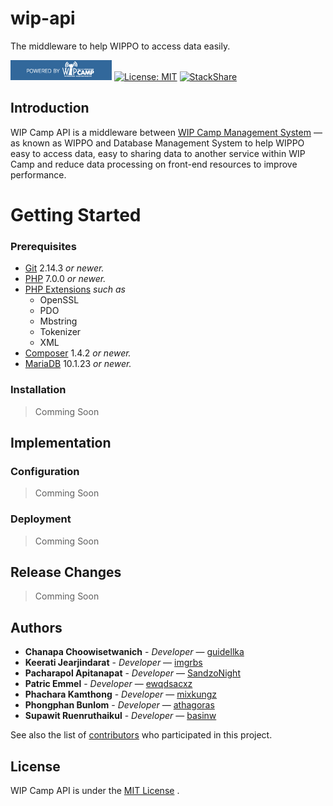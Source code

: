 # wip-api

The middleware to help WIPPO to access data easily.

[![Powered by WIP Camp](public/images/badges/badge-wipcamp.png)]()
[![License: MIT](https://img.shields.io/badge/License-MIT-yellow.svg)](https://opensource.org/licenses/MIT)
[![StackShare](https://img.shields.io/badge/tech-stack-0690fa.svg?style=flat)](https://stackshare.io/wipcamp/wip-api)

## Introduction

WIP Camp API is a middleware between [WIP Camp Management System](https://github.com/wipcamp/wip-wippo "Go to wip-wippo's GitHub repository.") &mdash; as known as WIPPO and Database Management System to help WIPPO easy to access data, easy to sharing data to another service within WIP Camp and reduce data processing on front-end resources to improve performance.

# Getting Started

### Prerequisites

- [Git](https://git-scm.com/) 2.14.3 *or newer.*
- [PHP](https://www.php.net/) 7.0.0 *or newer.*
- [PHP Extensions](https://php.net/manual/en/install.pecl.php) *such as*
  - OpenSSL
  - PDO
  - Mbstring
  - Tokenizer
  - XML
- [Composer](https://getcomposer.org/) 1.4.2 *or newer.*
- [MariaDB](https://mariadb.org/) 10.1.23 *or newer.*

### Installation

> Comming Soon

## Implementation

### Configuration

> Comming Soon

### Deployment

> Comming Soon

## Release Changes

> Comming Soon

## Authors

- **Chanapa Choowisetwanich** - *Developer* &mdash; [guidellka](https://github.com/guidellka "Go to Chanapa Choowisetwanich's GitHub profile.")
- **Keerati Jearjindarat** - *Developer* &mdash; [imgrbs](https://github.com/imgrbs "Go to Keerati Jearjindarat's GitHub profile.")
- **Pacharapol Apitanapat** - *Developer* &mdash; [SandzoNight](https://github.com/SandzoNight "Go to Pacharapol Apitanapat's GitHub profile.")
- **Patric Emmel** - *Developer* &mdash; [ewqdsacxz](https://github.com/ewqdsacxz "Go to Patric Emmel's GitHub profile.")
- **Phachara Kamthong** - *Developer* &mdash; [mixkungz](https://github.com/mixkungz "Go to Phachara Kamthong's GitHub profile.")
- **Phongphan Bunlom** - *Developer* &mdash; [athagoras](https://github.com/athagoras "Go to Phongphan Bunlom's GitHub profile.")
- **Supawit Ruenruthaikul** - *Developer* &mdash; [basinw](https://github.com/basinw "Go to Supawit Ruenruthaikul's GitHub profile.")


See also the list of [contributors](https://github.com/wipcamp/wip-api/contributors "Go to the contributors page of this repository.") who participated in this project.

## License

WIP Camp API is under the [MIT License](LICENSE.md "License Agreement for MIT License") .
